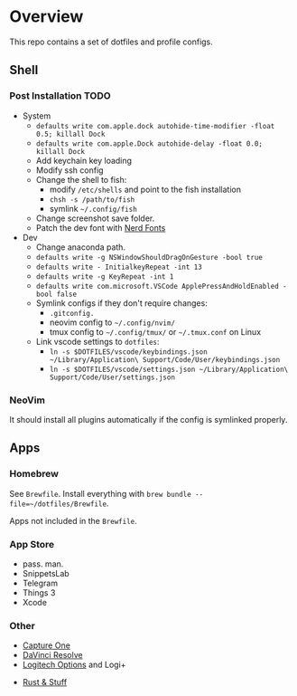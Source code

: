 # Overview

This repo contains a set of dotfiles and profile configs.

## Shell

### Post Installation TODO

- System
    - `defaults write com.apple.dock autohide-time-modifier -float 0.5; killall Dock`
    - `defaults write com.apple.Dock autohide-delay -float 0.0; killall Dock`
    - Add keychain key loading
    - Modify ssh config
    - Change the shell to fish:
        - modify `/etc/shells` and point to the fish installation
        - `chsh -s /path/to/fish`
        - symlink `~/.config/fish`
    - Change screenshot save folder.
    - Patch the dev font with [Nerd Fonts](https://github.com/ryanoasis/nerd-fonts)
- Dev
    - Change anaconda path.
    - `defaults write -g NSWindowShouldDragOnGesture -bool true`
    - `defaults write - InitialkeyRepeat -int 13`
    - `defaults write -g KeyRepeat -int 1`
    - `defaults write com.microsoft.VSCode ApplePressAndHoldEnabled -bool false`
    - Symlink configs if they don't require changes:
        - `.gitconfig.`
        - neovim config to `~/.config/nvim/`
        - tmux config to `~/.config/tmux/` or `~/.tmux.conf` on Linux
    - Link vscode settings to `dotfiles`:
        - `ln -s $DOTFILES/vscode/keybindings.json ~/Library/Application\ Support/Code/User/keybindings.json`
        - `ln -s $DOTFILES/vscode/settings.json ~/Library/Application\ Support/Code/User/settings.json`

### NeoVim

It should install all plugins automatically if the config is symlinked properly.

## Apps

### Homebrew

See `Brewfile`. Install everything with `brew bundle --file=~/dotfiles/Brewfile`.

Apps not included in the `Brewfile`.

### App Store

- pass. man.
- SnippetsLab
- Telegram
- Things 3
- Xcode

### Other

- [Capture One](https://www.captureone.com/en)
- [DaVinci Resolve](https://www.blackmagicdesign.com/products/davinciresolve/)
- [Logitech Options](https://support.logi.com/hc/en-us/articles/360024361233) and Logi+
<!-- - [Poetry](https://python-poetry.org/docs/) -->
- [Rust & Stuff](https://www.rust-lang.org/tools/install)
